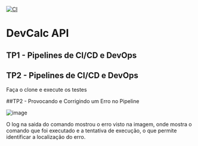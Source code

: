 [![CI](https://github.com/rvwell/devcalc-api/actions/workflows/CI.yml/badge.svg?event=workflow_dispatch)](https://github.com/rvwell/devcalc-api/actions/workflows/CI.yml)

# DevCalc API

## TP1 - Pipelines de CI/CD e DevOps
## TP2 - Pipelines de CI/CD e DevOps

Faça o clone e execute os testes

##TP2 - Provocando e Corrigindo um Erro no Pipeline

![image](https://github.com/user-attachments/assets/d4c108ad-e8df-4c9f-8881-e66883488275)

O log na saida do comando mostrou o erro visto na imagem, onde mostra o comando que foi executado e a tentativa de execução, o que permite identificar a localização do erro.
